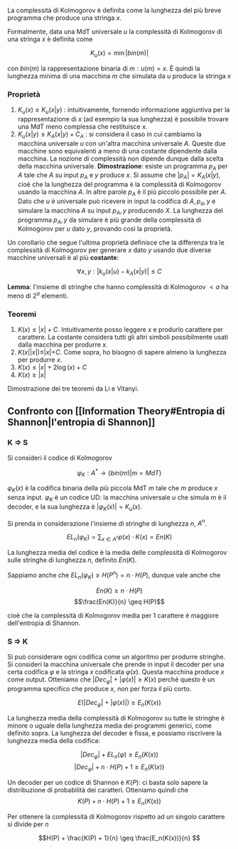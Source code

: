 La complessità di Kolmogorov è definita come la lunghezza del più breve programma che produce una stringa $x$.

Formalmente, data una MdT universale $u$ la complessità di Kolmogorov di una stringa $x$ è definita come

$$K_u(x) = \min|bin(m)|$$

con $bin(m)$ la rappresentazione binaria di $m : u(m) = x$. È quindi la lunghezza minima di una macchina $m$ che simulata da $u$ produce la stringa $x$

### Proprietà

1. $K_u(x) \geq K_u(x | y)$ : intuitivamente, fornendo informazione aggiuntiva per la rappresentazione di $x$ (ad esempio la sua lunghezza) è possibile trovare una MdT meno complessa che restituisce $x$.
2. $K_u(x | y) \leq K_A(x | y) + C_A$ : si considera il caso in cui cambiamo la macchina universale $u$ con un'altra macchina universale $A$. Queste due macchine sono equivalenti a meno di una costante dipendente dalla macchina. La nozione di complessità non dipende dunque dalla scelta della macchina universale. **Dimostrazione**: esiste un programma $p_A$ per $A$ tale che $A$ su input $p_A$ e $y$ produce $x$. Si assume che $|p_A| = K_A(x | y)$, cioè che la lunghezza del programma è la complessità di Kolmogorov usando la macchina $A$. In altre parole $p_A$ è il più piccolo possibile per $A$. Dato che $u$ è universale può ricevere in input la codifica di $A, p_a, y$ e simulare la macchina $A$ su input $p_A, y$ producendo $X$. La lunghezza del programma $p_A, y$ da simulare è più grande della complessità di Kolmogorov per $u$ dato $y$, provando così la proprietà.

Un corollario che segue l'ultima proprietà definisce che la differenza tra le complessità di Kolmogorov per generare $x$ dato $y$ usando due diverse macchine universali è al più **costante**:

$$\forall x,y : |k_u(x|u) - k_A(x|y)| \leq C$$

**Lemma**: l'insieme di stringhe che hanno complessità di Kolmogorov $\lt a$ ha meno di $2^a$ elementi.

### Teoremi

1. $K(x) \leq |x| + C$. Intuitivamente posso leggere $x$ e produrlo carattere per carattere. La costante considera tutti gli altri simboli possibilmente usati dalla macchina per produrre $x$.
2. $K(x||x|) \leq |x| + C$. Come sopra, ho bisogno di sapere almeno la lunghezza per produrre $x$.
3. $K(x) \leq |x| + 2\log(x) + C$
4. $K(x) \geq |x|$

Dimostrazione dei tre teoremi da Li e Vitanyi.

## Confronto con [[Information Theory#Entropia di Shannon|l'entropia di Shannon]]

### K $\Rightarrow$ S
Si consideri il codice di Kolmogorov 

$$\varphi_K : A^*\rightarrow \{bin(m) | m = MdT\}$$

$\varphi_K(x)$ è la codifica binaria della più piccola MdT $m$ tale che $m$ produce $x$ senza input.
$\varphi_K$ è un codice UD: la macchina universale $u$ che simula $m$ è il decoder, e la sua lunghezza è $|\varphi_K(x)|= K_u(x)$.

Si prenda in considerazione l'insieme di stringhe di lunghezza $n$, $A^n$.

$$EL_n(\varphi_K) = \sum_{x \in A^n} p(x) \cdot K(x) = En(K)$$

La lunghezza media del codice è la media delle complessità di Kolmogorov sulle stringhe di lunghezza $n$, definito $En(K)$.

Sappiamo anche che $EL_n(\varphi_K) \geq H(P^n) = n \cdot H(P)$, dunque vale anche che

$$En(K) \geq n \cdot H(P)$$
$$\frac{En(K)}{n} \geq H(P)$$

cioè che la complessità di Kolmogorov media per 1 carattere è maggiore dell'entropia di Shannon.

### S $\Rightarrow$ K
Si può considerare ogni codifica come un algoritmo per produrre stringhe.
Si consideri la macchina universale che prende in input il decoder per una certa codifica $\varphi$ e la stringa $x$ codificata $\varphi(x)$. Questa macchina produce $x$ come output.
Otteniamo che $|Dec_\varphi| + |\varphi(x)| \geq K(x)$ perché questo è un programma specifico che produce $x$, non per forza il più corto.

 $$E(|Dec_\varphi| + |\varphi(x)|) \geq E_n(K(x))$$

La lunghezza media della complessità di Kolmogorov su tutte le stringhe è minore o uguale della lunghezza media dei programmi generici, come definito sopra. La lunghezza del decoder è fissa, e possiamo riscrivere la lunghezza media della codifica:

$$|Dec_\varphi| + EL_n(\varphi) \geq E_n(K(x))$$ 
$$|Dec_\varphi| + n \cdot H(P) + 1 \geq E_n(K(x))$$

Un decoder per un codice di Shannon è $K(P)$: ci basta solo sapere la distribuzione di probabilità dei caratteri.
Otteniamo quindi che 
$$K(P) + n \cdot H(P) + 1 \geq E_n(K(x)) $$

Per ottenere la complessità di Kolmogorov rispetto ad un singolo carattere si divide per $n$

$$H(P) + \frac{K(P) + 1}{n} \geq \frac{E_n(K(x))}{n} $$
